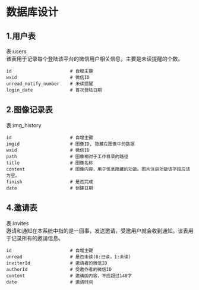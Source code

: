 # 数据库设计

## 1.用户表
表:users<br>
该表用于记录每个登陆该平台的微信用户相关信息，主要是未读提醒的个数。
```
id                      # 自增主键
wxid                    # 微信ID
unread_notify_number    # 未读提醒
login_date              # 首次登陆日期
```

## 2.图像记录表
表:img_history
```
id                      # 自增主键
imgid                   # 图像ID, 隐藏在图像中的数据
wxid                    # 微信ID
path                    # 图像相对于工作目录的路径
title                   # 图像名称
content                 # 图像内容，用于信息隐藏的功能。图片注册功能该字段应该为空。
finish                  # 是否完成
date                    # 创建日期
```

## 4.邀请表
表:invites<br>
邀请和通知在本系统中指的是一回事，发送邀请，受邀用户就会收到通知。该表用于记录所有的邀请信息。
```
id                      # 自增主键
unread                  # 是否未读(0:已读，1:未读)
inviterId               # 邀请者的微信ID
authorId                # 受邀作者的微信ID
content                 # 邀请函内容，不应超过140字
date                    # 邀请时间
```